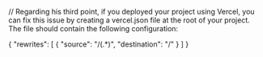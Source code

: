 // Regarding his third point, if you deployed your project using Vercel, you can fix this issue by creating a vercel.json file at the root of your project. The file should contain the following configuration:

{
"rewrites": [
{
"source": "/(.*)",
"destination": "/"
}
]
}
